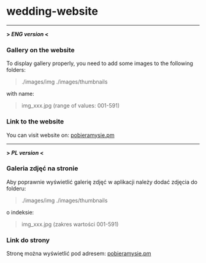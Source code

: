 # wedding-website
_________________________________________________________________________________________
**> _ENG version_ <**
### Gallery on the website 
To display gallery properly, you need to add some images to the following folders:
> ./images/img
> ./images/thumbnails

with name:
> img_xxx.jpg (range of values: 001-591)

### Link to the website
You can visit website on: [pobieramysie.pm](http://pobieramysie.pm)

_________________________________________________________________________________________
**> _PL version_ <**
### Galeria zdjęć na stronie 
Aby poprawnie wyświetlić galerię zdjęć w aplikacji należy dodać zdjęcia do folderu:
> ./images/img
> ./images/thumbnails


o indeksie:
> img_xxx.jpg (zakres wartości 001-591)

### Link do strony
Stronę można wyświetlić pod adresem: [pobieramysie.pm](http://pobieramysie.pm) 
